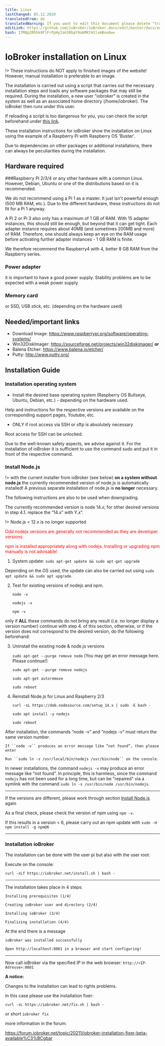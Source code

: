 ```yaml
---
title: Linux
lastChanged: 05.12.2020
translatedFrom: de
translatedWarning: If you want to edit this document please delete "translatedFrom" field, elsewise this document will be translated automatically again
editLink: https://github.com/ioBroker/ioBroker.docs/edit/master/docs/en/install/linux.md
hash: IfM8p2R5hk9FlFrPpHyIakS8bpY9abMKtH1lxmBoo8w=
---
```

# IoBroker installation on Linux
!> These instructions do NOT apply to finished images of the website! However, manual installation is preferable to an image.

The installation is carried out using a script that carries out the necessary installation steps and loads any software packages that may still be required.
During the installation, a new user "iobroker" is created in the system as well as an associated home directory (/home/iobroker).
The ioBroker then runs under this user.

If reloading a script is too dangerous for you, you can check the script beforehand under [this link](https://raw.githubusercontent.com/ioBroker/ioBroker/stable-installer/installer.sh).

These installation instructions for ioBroker show the installation on Linux using the example of a Raspberry Pi with Raspberry OS 'Buster'.

Due to dependencies on other packages or additional installations, there can always be peculiarities during the installation.

## Hardware required
###Raspberry Pi 2/3/4
or any other hardware with a common Linux. However, Debian, Ubuntu or one of the distributions based on it is recommended.

We do not recommend using a Pi 1 as a master. It just isn't powerful enough (500 MB RAM, etc.). Due to the different hardware, these instructions do not fit for a Pi 1 anyway.

A Pi 2 or Pi 3 also only has a maximum of 1 GB of RAM. With 15 adapter instances, this should still be enough, but beyond that it can get tight. Each adapter instance requires about 40MB (and sometimes 200MB and more) of RAM. Therefore, one should always keep an eye on the RAM usage before activating further adapter instances - 1 GB RAM is finite.

We therefore recommend the Raspberry4 with 4, better 8 GB RAM from the Raspberry series.

### Power adapter
it is important to have a good power supply. Stability problems are to be expected with a weak power supply

### Memory card
or SSD, USB stick, etc. (depending on the hardware used)

## Needed/important links
* Download Image: https://www.raspberrypi.org/software/operating-systems/
* Win32DiskImager: https://sourceforge.net/projects/win32diskimager/ **or**
* Balena Etcher: https://www.balena.io/etcher/
* Putty: http://www.putty.org/

## Installation Guide
### Installation operating system
* Install the desired base operating system (Raspberry OS Bullseye, Ubuntu, Debian, etc.) - depending on the hardware used.

Help and instructions for the respective versions are available on the corresponding support pages, Youtube, etc.

* ONLY if root access via SSH or sftp is absolutely necessary

Root access for SSH can be unlocked.

Due to the well-known safety aspects, we advise against it. For the installation of ioBroker it is sufficient to use the command sudo and put it in front of the respective command.

### Install Node.js
!> with the current installer from ioBroker (see below) **on a system without node.js** the currently recommended version of node.js is automatically installed! A previous separate installation of node.js is **no longer** necessary.

The following instructions are also to be used when downgrading.

The currently recommended version is node 14.x; for other desired versions in step 4.1. replace the “14.x” with Y.x”.

!> Node.js < 12.x is no longer supported

<span style="color:red">Odd nodejs versions are generally not recommended as they are developer versions.</span>

<span style="color:red">npm is installed appropriately along with nodejs. Installing or upgrading npm manually is not advisable!</span>

1. System update: ``sudo apt-get update && sudo apt-get upgrade``

Depending on the OS used, the update can also be carried out using ``sudo apt update && sudo apt upgrade``.

2. Test for existing versions of nodejs and npm.

    ``node -v``

    ``nodejs -v``

    ``npm -v``

only if **ALL** these commands do not bring any result (i.e. no longer display a version number) continue with step 4. of this section, otherwise, or if the version does not correspond to the desired version, do the following beforehand:

3. Uninstall the existing node & node.js versions

    ``sudo apt-get --purge remove node`` (You may get an error message here. Please continue!)

    ``sudo apt-get --purge remove nodejs``

    ``sudo apt-get autoremove``

    ``sudo reboot``

4. Reinstall Node.js for Linux and Raspberry 2/3

    ``curl -sL https://deb.nodesource.com/setup_14.x | sudo -E bash -``

    ``sudo apt install -y nodejs``

    ``sudo reboot``

After installation, the commands “node -v” and “nodejs -v” must return the same version number.

    If ``node -v`` produces an error message like “not found”, then please enter

    Run ``sudo ln -s /usr/local/bin/nodejs /usr/bin/node`` on the console.

In newer installations, the command ``nodejs -v`` may produce an error message like “not found”.
In principle, this is harmless, since the command ``nodejs`` has not been used for a long time, but can be "repaired" via a symlink with the command ``sudo ln -s /usr/bin/node /usr/bin/nodejs``.

---

If the versions are different, please work through section [Install Node.js](#installation-nodejs) again

As a final check, please check the version of npm using ``npm -v``.

If this results in a version < 6, please carry out an npm update with ``sudo -H npm install -g npm@6``

---

### Installation ioBroker
The installation can be done with the user pi but also with the user root.

Execute on the console:

``curl -sLf https://iobroker.net/install.sh | bash -``

---

The installation takes place in 4 steps:

``Installing prerequisites (1/4)``

``Creating ioBroker user and directory (2/4)``

``Installing ioBroker (3/4)``

``Finalizing installation (4/4)``

At the end there is a message

``ioBroker was installed successfully``

``Open http://localhost:8081 in a browser and start configuring!``

---

Now call ioBroker via the specified IP in the web browser: ``http://<IP-Adresse>:8081``

**A notice:**

Changes to the installation can lead to rights problems.

In this case please use the installation fixer:

``curl -sL https://iobroker.net/fix.sh | bash -``

or short `iobroker fix`

more information in the forum:

https://forum.iobroker.net/topic/20211/iobroker-installation-fixer-beta-available%C3%BCgbar